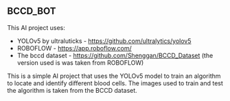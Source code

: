 
## BCCD_BOT
This AI project uses:
* YOLOv5 by ultraluticks - https://github.com/ultralytics/yolov5
* ROBOFLOW - https://app.roboflow.com/
* The bccd dataset - https://github.com/Shenggan/BCCD_Dataset (the version used is was taken from ROBOFLOW)

This is a simple AI project that uses the YOLOv5 model to train an algorithm to locate and identify different blood cells. The images used to train and test the algorithm is taken from the BCCD dataset.
